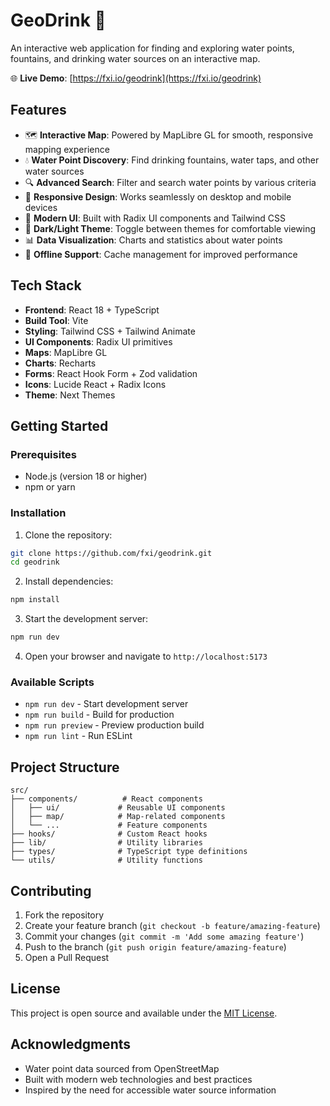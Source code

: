 # GeoDrink 🚰

An interactive web application for finding and exploring water points, fountains, and drinking water sources on an interactive map.

🌐 **Live Demo**: [https://fxi.io/geodrink](https://fxi.io/geodrink)

## Features

- 🗺️ **Interactive Map**: Powered by MapLibre GL for smooth, responsive mapping experience
- 💧 **Water Point Discovery**: Find drinking fountains, water taps, and other water sources
- 🔍 **Advanced Search**: Filter and search water points by various criteria
- 📱 **Responsive Design**: Works seamlessly on desktop and mobile devices
- 🎨 **Modern UI**: Built with Radix UI components and Tailwind CSS
- 🌙 **Dark/Light Theme**: Toggle between themes for comfortable viewing
- 📊 **Data Visualization**: Charts and statistics about water points
- 💾 **Offline Support**: Cache management for improved performance

## Tech Stack

- **Frontend**: React 18 + TypeScript
- **Build Tool**: Vite
- **Styling**: Tailwind CSS + Tailwind Animate
- **UI Components**: Radix UI primitives
- **Maps**: MapLibre GL
- **Charts**: Recharts
- **Forms**: React Hook Form + Zod validation
- **Icons**: Lucide React + Radix Icons
- **Theme**: Next Themes

## Getting Started

### Prerequisites

- Node.js (version 18 or higher)
- npm or yarn

### Installation

1. Clone the repository:
```bash
git clone https://github.com/fxi/geodrink.git
cd geodrink
```

2. Install dependencies:
```bash
npm install
```

3. Start the development server:
```bash
npm run dev
```

4. Open your browser and navigate to `http://localhost:5173`

### Available Scripts

- `npm run dev` - Start development server
- `npm run build` - Build for production
- `npm run preview` - Preview production build
- `npm run lint` - Run ESLint

## Project Structure

```
src/
├── components/          # React components
│   ├── ui/             # Reusable UI components
│   ├── map/            # Map-related components
│   └── ...             # Feature components
├── hooks/              # Custom React hooks
├── lib/                # Utility libraries
├── types/              # TypeScript type definitions
└── utils/              # Utility functions
```

## Contributing

1. Fork the repository
2. Create your feature branch (`git checkout -b feature/amazing-feature`)
3. Commit your changes (`git commit -m 'Add some amazing feature'`)
4. Push to the branch (`git push origin feature/amazing-feature`)
5. Open a Pull Request

## License

This project is open source and available under the [MIT License](LICENSE).

## Acknowledgments

- Water point data sourced from OpenStreetMap
- Built with modern web technologies and best practices
- Inspired by the need for accessible water source information
